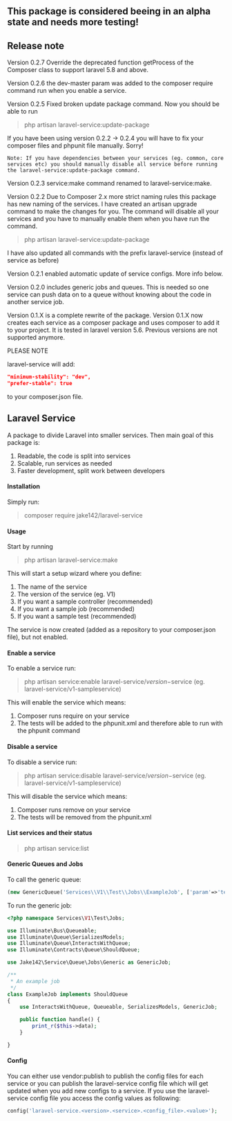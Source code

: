 ## This package is considered beeing in an alpha state and needs more testing!

## Release note

Version 0.2.7 Override the deprecated function getProcess of the Composer class to support laravel 5.8 and above.

Version 0.2.6 the dev-master param was added to the composer require command run when you enable a service.

Version 0.2.5 Fixed broken update package command. Now you should be able to run

> php artisan laravel-service:update-package

If you have been using version 0.2.2 -> 0.2.4 you will have to fix your composer files and phpunit file manually. Sorry!

```
Note: If you have dependencies between your services (eg. common, core services etc) you should manually disable all service before running the laravel-service:update-package command.
```

Version 0.2.3 service:make command renamed to laravel-service:make.

Version 0.2.2 Due to Composer 2.x more strict naming rules this package has new naming of the services. I have created an artisan upgrade command to make the changes for you. The command will disable all your services and you have to manually enable them when you have run the command.

> php artisan laravel-service:update-package

I have also updated all commands with the prefix laravel-service (instead of service as before)

Version 0.2.1 enabled automatic update of service configs. More info below.

Version 0.2.0 includes generic jobs and queues. This is needed so one service can push data on to a queue without knowing about the code in another service job.

Version 0.1.X is a complete rewrite of the package. Version 0.1.X now creates each service as a composer package and uses composer to add it to your project. It is tested in laravel version 5.6. Previous versions are not supported anymore.

PLEASE NOTE

laravel-service will add:

```json
"minimum-stability": "dev",
"prefer-stable": true
```

to your composer.json file.

## Laravel Service

A package to divide Laravel into smaller services. Then main goal of this package is:

1. Readable, the code is split into services
2. Scalable, run services as needed
3. Faster development, split work between developers

#### Installation

Simply run:

> composer require jake142/laravel-service

#### Usage

Start by running

> php artisan laravel-service:make

This will start a setup wizard where you define:

1. The name of the service
2. The version of the service (eg. V1)
3. If you want a sample controller (recommended)
4. If you want a sample job (recommended)
4. If you want a sample test (recommended)

The service is now created (added as a repository to your composer.json file), but not enabled.

#### Enable a service

To enable a service run:

> php artisan service:enable laravel-service/$version-$service (eg. laravel-service/v1-sampleservice)

This will enable the service which means:

1. Composer runs require on your service
2. The tests will be added to the phpunit.xml and therefore able to run with the phpunit command

#### Disable a service

To disable a service run:

> php artisan service:disable laravel-service/$version-$service (eg. laravel-service/v1-sampleservice)

This will disable the service which means:

1. Composer runs remove on your service
2. The tests will be removed from the phpunit.xml

#### List services and their status

> php artisan service:list

#### Generic Queues and Jobs

To call the generic queue:
```php
(new GenericQueue('Services\\V1\\Test\\Jobs\\ExampleJob', ['param'=>'test'], $queue = null, $options = []))->dispatch();
```
To run the generic job:

```php
<?php namespace Services\V1\Test\Jobs;

use Illuminate\Bus\Queueable;
use Illuminate\Queue\SerializesModels;
use Illuminate\Queue\InteractsWithQueue;
use Illuminate\Contracts\Queue\ShouldQueue;

use Jake142\Service\Queue\Jobs\Generic as GenericJob;

/**
 * An example job
 */
class ExampleJob implements ShouldQueue
{
    use InteractsWithQueue, Queueable, SerializesModels, GenericJob;

    public function handle() {
        print_r($this->data);
    }

}
```
#### Config

You can either use vendor:publish to publish the config files for each service or you can publish the laravel-service config file which will get updated when you add new configs to a service. If you use the laravel-service config file you access the config values as following:

```php
config('laravel-service.<version>.<service>.<config_file>.<value>');
```
